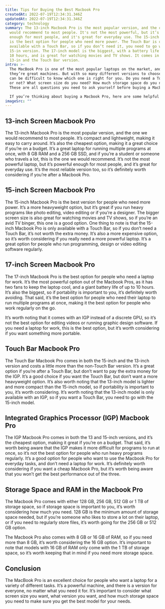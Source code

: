 ```yaml
---
title: Tips for Buying the Best Macbook Pro
createdAt: 2022-07-19T12:34:31.346Z
updatedAt: 2022-07-19T12:34:31.346Z
category: technology
summary: The 13-inch Macbook Pro is the most popular version, and the one we
  would recommend to most people. It's not the most powerful, but it’s powerful
  enough for most people, and it's great for everyday use. The 15-inch version
  is the best option for people who need more power. The Touch Bar is only
  available with a Touch Bar, so if you don’t need it, you need to go with the
  15-in version. The 17-inch model is the biggest, with a battery life of up to
  10 hours, and is great for watching movies and TV shows. It comes in both the
  13-in and the Touch Bar version.
intro: >-
  The MacBook Pro is one of the most popular laptops on the market, and
  they’re great machines. But with so many different versions to choose from, it
  can be difficult to know which one is right for you. Do you need a Touch Bar
  or not? What screen size do you need? How much storage space do you need?
  These are all questions you need to ask yourself before buying a Macbook Pro. 

  If you’re thinking about buying a Macbook Pro, here are some helpful tips to make sure you get the best model for your needs. The Macbook Pro comes in 13-inch, 15-inch and 17-inch screens, so that’s the first thing to consider when buying one. You also want to decide whether you need an integrated GPU (not all models have them) and how much storage space you want.
imageSrc: ""
---
```


## 13-inch Screen Macbook Pro

The 13-inch Macbook Pro is the most popular version, and the one we would recommend to most people. It’s compact and lightweight, making it easy to carry around. It’s also the cheapest option, making it a great choice if you’re on a budget. It’s a great laptop for running multiple programs at once, with 8 GB RAM and a 256 GB SSD, and if you’re a student or someone who travels a lot, this is the one we would recommend. It’s not the most powerful laptop, but it’s powerful enough for most people, and it’s great for everyday use. It’s the most reliable version too, so it’s definitely worth considering if you’re after a Macbook Pro.

## 15-inch Screen Macbook Pro

The 15-inch Macbook Pro is the best version for people who need more power. It’s a more heavyweight option, but it’s great if you run heavy programs like photo editing, video editing or if you’re a designer. The bigger screen size is also great for watching movies and TV shows, so if you’re an avid TV binger, this one is a good option. One thing to note is that the 15-inch Macbook Pro is only available with a Touch Bar, so if you don’t need a Touch Bar, it’s not worth the extra money. It’s also a more expensive option, so it’s worth considering if you really need a more powerful laptop. It’s a great option for people who run programming, design or video editing software regularly.

## 17-inch Screen Macbook Pro

The 17-inch Macbook Pro is the best option for people who need a laptop for work. It’s the most powerful option out of the Macbook Pros, as it has two fans to keep the laptop cool, and a giant battery life of up to 10 hours. It’s also the biggest, so if portability is important to you, it’s definitely worth avoiding. That said, it’s the best option for people who need their laptop to run multiple programs at once, making it the best option for people who work regularly on the go.

It’s worth noting that it comes with an IGP instead of a discrete GPU, so it’s not the best option for editing videos or running graphic design software. If you need a laptop for work, this is the best option, but it’s worth considering if you want something more portable.

## Touch Bar Macbook Pro

The Touch Bar Macbook Pro comes in both the 15-inch and the 13-inch version and costs a little more than the non-Touch Bar version. It’s a great option if you’re after a Touch Bar, but don’t want to pay the extra money for the IGP. It’s a good choice if you want the Touch Bar, but don’t want a more heavyweight option. It’s also worth noting that the 13-inch model is lighter and more compact than the 15-inch model, so if portability is important to you, it’s worth considering. It’s worth noting that the 13-inch model is only available with an IGP, so if you want a Touch Bar, you need to go with the 15-inch model.

## Integrated Graphics Processor (IGP) Macbook Pro

The IGP Macbook Pro comes in both the 13 and 15-inch versions, and it’s the cheapest option, making it great if you’re on a budget. That said, it’s worth being aware that the IGP makes it more difficult for programs to run at once, so it’s not the best option for people who run heavy programs regularly. It’s a good option for people who want to use the Macbook Pro for everyday tasks, and don’t need a laptop for work. It’s definitely worth considering if you want a cheap Macbook Pro, but it’s worth being aware that you won’t get the best performance out of the three.

## Storage Space and RAM in the Macbook Pro

The Macbook Pro comes with either 128 GB, 256 GB, 512 GB or 1 TB of storage space, so if storage space is important to you, it’s worth considering how much you need. 128 GB is the minimum amount of storage space needed, but if you’re someone who likes to store a lot on their laptop, or if you need to regularly store files, it’s worth going for the 256 GB or 512 GB option.

The Macbook Pro also comes with 8 GB or 16 GB of RAM, so if you need more than 8 GB, it’s worth considering the 16 GB option. It’s important to note that models with 16 GB of RAM only come with the 1 TB of storage space, so it’s worth keeping that in mind if you need more storage space.

## Conclusion

The MacBook Pro is an excellent choice for people who want a laptop for a variety of different tasks. It’s a powerful machine, and there is a version for everyone, no matter what you need it for. It’s important to consider what screen size you want, what version you want, and how much storage space you need to make sure you get the best model for your needs.
